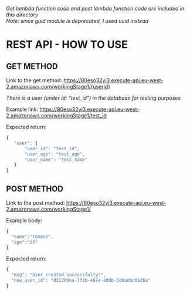 <em>Get lambda function code and post lambda function code are included in this directory</em> <br>
<em>Note: since guid module is deprecated, I used uuid instead</em>

# REST API - HOW TO USE


## GET METHOD

  Link to the get method: https://80eso32yi3.execute-api.eu-west-2.amazonaws.com/workingStage1/{userid}

  <em>There is a user (under id: "test_id") in the database for testing purposes</em>
  
  Example link: https://80eso32yi3.execute-api.eu-west-2.amazonaws.com/workingStage1/test_id
  
  Expected return:
  ```ts
  {
     "user": {
         "user_id": "test_id",
         "user_age": "test_age",
         "user_name": "test_name"
     }
  }
  ```
  
## POST METHOD
  
  Link to the post method: https://80eso32yi3.execute-api.eu-west-2.amazonaws.com/workingStage1/
  
  Example body: 
  ```ts
  {
    "name":"Tomasz",
    "age":"23"
  }
  ```
  Expected return: 
  ```ts
  {
    "msg": "User created successfully!",
    "new_user_id": "d31200ea-7f2b-487e-8ddb-5d0aebc0a26a"
  }
  ```

